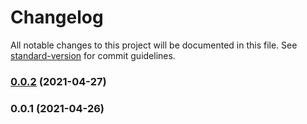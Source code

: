# Changelog

All notable changes to this project will be documented in this file. See [standard-version](https://github.com/conventional-changelog/standard-version) for commit guidelines.

### [0.0.2](https://github.com/prismicio-community/eleventy-plugin-prismic/compare/v0.0.1...v0.0.2) (2021-04-27)

### 0.0.1 (2021-04-26)
